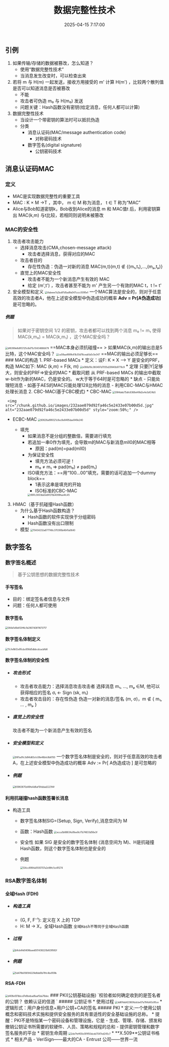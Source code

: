 ﻿---
title: 数据完整性技术
date: 2025-04-15 7:17:00
tags: [密码学，笔记]
categories: [密码学]
---
## 引例
1. 如果传输/存储的数据被篡改，怎么知道？
   - 使用“数据完整性技术”
   - 当消息发生改变时，可以检查出来
2. 若将 m 与 H(m) 一起发送，接收方用接受的 m' 计算 H(m') ，比较两个散列值是否可以知道消息是否被篡改
   - 不能
   - 攻击者可伪造 m₀ 与 H(m₀) 发送
   - 问题关键：Hash函数没有密钥(给定消息，任何人都可以计算)
3. 数据完整性技术
   - 当设计一个带密钥的算法时可以抵抗伪造
   - 分类
     - 消息认证码(MAC/message authentication code)
       - 对称密码技术
     - 数字签名(digital signature)
       - 公钥密码技术
## 消息认证码MAC
### 定义
- MAC是实现数据完整性的重要工具
- MAC : K × M ->T ，其中， m ∈ M 称为消息， t ∈ T 称为“MAC”
- Alice与Bob知道密钥k，Bob收到Alice的消息 m 和 MAC值t 后，利用密钥算出 MAC(k,m) 与t比较，若相同则说明未被篡改
### MAC的安全性
1. 攻击者攻击能力
   - 选择消息攻击(CMA,chosen-message attack)
     * 攻击者选择消息，获得对应的MAC
   - 攻击者目的
     * 存在性伪造：伪造一对新的消息 MAC(m,t)(m,t) ∉ {(m₁,t₁),...,(mₚ,tₚ)}  
   - 直觉上的MAC安全性
     * 攻击者不能为一个新消息产生有效的 MAC
     * 给定 (m',t') ，攻击者甚至不能为 m' 产生另一个有效的MAC t，t != t'
2. 安全模型和定义
   <img src="/chunk.github.io/images/4abeee7a2ba97d5ad9a047cccc5095e1.jpg" alt="4abeee7a2ba97d5ad9a047cccc5095e1" style="zoom:50%;" />
   一个MAC算法是安全的，则对于任意高效的攻击者A，他在上述安全模型中伪造成功的概率      **Adv = Pr[A伪造成功]**       是可忽略的。
##### 例题
> 如果对于密钥空间 1/2 的密钥，攻击者都可以找到两个消息 m₀ != m₁ 使得MAC(k,m₀) = MAC(k,m₁) ，这个MAC安全吗？
<img src="/chunk.github.io/images/df6399e8d912125c6d75c10434666479.jpg" alt="df6399e8d912125c6d75c10434666479" style="zoom:50%;" />
==MAC本身必须抗碰撞==
> 如果MAC(k,m)的输出总是5比特，这个MAC安全吗？
<img src="/chunk.github.io/images/ca58aa4889c61b30d76ceab1a0c5e347.jpg" alt="ca58aa4889c61b30d76ceab1a0c5e347" style="zoom:50%;" />
     ==MAC的输出必须足够长==
### MAC的构造
1. PRF-based MACs
* 定义：设F: K × X  ⟶ Y 是安全的PRF，构造 MAC如下:
  MAC (k,m) = F(k, m)
  <img src="/chunk.github.io/images/e088d18c360497d7055d29940b9779c9.jpg" alt="e088d18c360497d7055d29940b9779c9" style="zoom:50%;" />
* 定理
  只要|Y|足够大，则安全的PRF⇒安全的MAC
* 截取问题
  从 PRF-based MACs 的输出中截取w-bit作为新的MAC，仍是安全的。
  w大于等于64时是可忽略的
* 缺点
  - 只能处理短消息
  - 如基于AES的MAC只能处理128比特的消息
  - 利用CBC-MAC与HMAC处理长消息
2. CBC-MAC(基于CBC模式)
   * CBC-MAC
     <img src="/chunk.github.io/images/09f4deb75dfc6368ef49d2e4e3df24b5.jpg" alt="09f4deb75dfc6368ef49d2e4e3df24b5" style="zoom:50%;" />
     
     <img src="/chunk.github.io/images/232aae079d92fa46c5e2433e07b00d5d.jpg" alt="232aae079d92fa46c5e2433e07b00d5d" style="zoom:50%;" />
     
   * ECBC-MAC
     <img src="/chunk.github.io/images/60626a899321c8ec8e8495dae949e240.jpg" alt="60626a899321c8ec8e8495dae949e240" style="zoom:50%;" />
     
     * 填充 
       - 如果消息不是分组的整数倍，需要进行填充
       - 若追加一串0作为填充，会导致m的MAC与新消息mll0的MAC相等
         - 原因：pad(m)=pad(mll0)
       - 为保证安全性
         - 填充方法必须可逆！
         - m₀ ≠ m₁   ⇒  pad(m₀) ≠ pad(m₁)
       - ISO填充方法：==用“100...00”填充，需要的话可追加一个dummy block==
         - 1表示这串是填充的开始
         - ISO标准的CBC-MAC
         <img src="/chunk.github.io/images/f891c3003bb0e6ff215b4099fae4fc45.jpg" alt="f891c3003bb0e6ff215b4099fae4fc45" style="zoom:50%;" />
   
3. HMAC（基于抗碰撞Hash函数）
   * 为什么基于Hash函数构造？
     - Hash函数的软件实现快于分组密码
     - Hash函数没有出口限制
   * 模型
     <img src="/chunk.github.io/images/70434232a677748c370395b4641a0640.jpg" alt="70434232a677748c370395b4641a0640" style="zoom:50%;" />
## 数字签名
### 数字签名概述
> 基于公钥思想的数据完整性技术
#### 手写签名
   * 目的：绑定签名者信息与文件
   * 问题：任何人都可使用
   
#### 数字签名
   <img src="/chunk.github.io/images/084d1d5b612ff6c1b290740811673717.jpg" alt="084d1d5b612ff6c1b290740811673717" style="zoom:50%;" />
   
#### 数字签名体制定义

   <img src="/chunk.github.io/images/11c1e9b12e95cbc656d5dbbcdcacbfb6.jpg" alt="11c1e9b12e95cbc656d5dbbcdcacbfb6" style="zoom:50%;" />

#### 数字签名体制的安全性
   * ##### 攻击形式
     - 攻击者攻击能力：选择消息攻击攻击者
     选择消息 m₁, …, mₚ ∈M, 他可以获得相应的签名        σᵢ <- Sign (sk, mᵢ)
     - 攻击者攻击目的：存在性伪造
     伪造一对新的消息/签名  (m, σ)，m  ∉  { m₁, … , mₚ }
   * ##### 直觉上的安全性
     攻击者不能为一个新消息产生有效的签名
   * ##### 安全模型和定义
     <img src="/chunk.github.io/images/897ad1fc3d94d63cfc08e46bfc8b6150.jpg" alt="897ad1fc3d94d63cfc08e46bfc8b6150" style="zoom:50%;" />
     一个数字签名体制是安全的，则对于任意高效的攻击者  A，在上述安全模型中伪造成功的概率         
     Adv := Pr[ A伪造成功 ]    是可忽略的
* ##### 例题
  <img src="/chunk.github.io/images/65963870d49fe4d8af10fddad2221f4f.jpg" alt="65963870d49fe4d8af10fddad2221f4f" style="zoom:50%;" />
#### 利用抗碰撞hash函数签署长消息
* 构造工具
  * 数字签名体制SIG=(Setup, Sign, Verify),消息空间为 M
  
  * 函数：Hash函数
    <img src="/chunk.github.io/images/ecca3b66634a18ee9cf7b74633d56e3f.jpg" alt="ecca3b66634a18ee9cf7b74633d56e3f" style="zoom:50%;" />
    
  * 安全性
    如果 SIG 是安全的数字签名体制 (消息空间为 M)、H是抗碰撞Hash函数，则这个数字签名体制也是安全的
    
  * 例题 
  
    <img src="/chunk.github.io/images/124cc8994a5500707a2e98fc1ce91274.jpg" alt="124cc8994a5500707a2e98fc1ce91274" style="zoom:50%;" />
### RSA数字签名体制
#### 全域Hash (FDH)
   * ##### 构造工具
     - (G, F, F⁻¹):  定义在 X 上的 TDP
     - H: M -> X，全域Hash函数
       `全域Hash不等同于全域Hash函数`
   * ##### 过程
     <img src="/chunk.github.io/images/b9cb4fd0406baed001438220b929582f.jpg" alt="b9cb4fd0406baed001438220b929582f" style="zoom:50%;" />
   * ##### 例题
     <img src="/chunk.github.io/images/5d478b0565f4229d8dd0b78fc4bd109b.jpg" alt="5d478b0565f4229d8dd0b78fc4bd109b" style="zoom:50%;" />
#### RSA-FDH
   <img src="/chunk.github.io/images/d406e001bbcd7e8bebad8aaf5da76dec.jpg" alt="d406e001bbcd7e8bebad8aaf5da76dec" style="zoom:50%;" />
### PKI(公钥基础设施)
`校验者如何确定收到的是签名者的公钥？     依赖认证的信道 `
##### 公钥证书
   * 使用过程
   <img src="/chunk.github.io/images/dd61fdd42360fbdcbe07a784d43c85ce.jpg" alt="dd61fdd42360fbdcbe07a784d43c85ce" style="zoom:50%;" />
   * 逻辑形式：用户身份信息+用户公钥+CA的签名
##### PKI
   * 定义:一个使用公钥概念和密码技术实施和提供安全服务的具有普适性的安全基础设施的总称。
   * 提醒：PKI不是特指某一个密码设备和管理设施，它是
     - 生成、管理、存储、颁发和撤销公钥证书所需要的软硬件、人员、策略和规程的总和
     - 提供密钥管理和数字签名服务的平台
   * 密钥生命周期
     <img src="/chunk.github.io/images/2de7feff00e391f50dceb7047ed245c7.jpg" alt="2de7feff00e391f50dceb7047ed245c7" style="zoom:50%;" />
   * **X.509**公钥证书格式
   * 相关产品
     - VeriSign——最大的CA
     - Entrust 公司——世界一流
